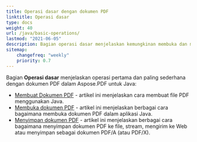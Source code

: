 ```yaml
---
title: Operasi dasar dengan dokumen PDF
linktitle: Operasi dasar
type: docs
weight: 40
url: /java/basic-operations/
lastmod: "2021-06-05"
description: Bagian operasi dasar menjelaskan kemungkinan membuka dan menyimpan dokumen PDF menggunakan Aspose.PDF untuk Java.
sitemap:
    changefreq: "weekly"
    priority: 0.7
---
```


Bagian **Operasi dasar** menjelaskan operasi pertama dan paling sederhana dengan dokumen PDF dalam Aspose.PDF untuk Java:

- [Membuat Dokumen PDF](/pdf/java/create-document/) - artikel ini menjelaskan cara membuat file PDF menggunakan Java.
- [Membuka dokumen PDF](/pdf/java/open-pdf-document/) - artikel ini menjelaskan berbagai cara bagaimana membuka dokumen PDF dalam aplikasi Java.
- [Menyimpan dokumen PDF](/pdf/java/save-pdf-document/) - artikel ini menjelaskan berbagai cara bagaimana menyimpan dokumen PDF ke file, stream, mengirim ke Web atau menyimpan sebagai dokumen PDF/A (atau PDF/X).